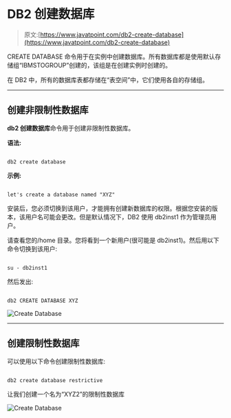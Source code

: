 # DB2 创建数据库

> 原文:[https://www.javatpoint.com/db2-create-database](https://www.javatpoint.com/db2-create-database)

CREATE DATABASE 命令用于在实例中创建数据库。所有数据库都是使用默认存储组“IBMSTOGROUP”创建的，该组是在创建实例时创建的。

在 DB2 中，所有的数据库表都存储在“表空间”中，它们使用各自的存储组。

* * *

## 创建非限制性数据库

**db2 创建数据库**命令用于创建非限制性数据库。

**语法:**

```

db2 create database  
```

**示例:**

```

let's create a database named "XYZ"

```

安装后，您必须切换到该用户，才能拥有创建新数据库的权限。根据您安装的版本，该用户名可能会更改。但是默认情况下，DB2 使用 db2inst1 作为管理员用户。

请查看您的/home 目录。您将看到一个新用户(很可能是 db2inst1)。然后用以下命令切换到该用户:

```

su - db2inst1

```

然后发出:

```

db2 CREATE DATABASE XYZ

```

![Create Database](../Images/c8ef011633c60e4d0e74b8290951795a.png)

* * *

## 创建限制性数据库

可以使用以下命令创建限制性数据库:

```

db2 create database restrictive 
```

让我们创建一个名为“XYZ2”的限制性数据库

![Create Database](../Images/7d8eb7c5dc0879b1ccf61f81634558a2.png)